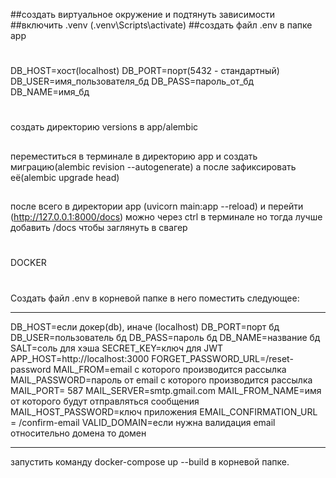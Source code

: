 ##создать виртуальное окружение и подтянуть зависимости
##включить .venv (.venv\Scripts\activate)
##создать файл .env в папке app
#
DB_HOST=хост(localhost)
DB_PORT=порт(5432 - стандартный)
DB_USER=имя_пользователя_бд
DB_PASS=пароль_от_бд
DB_NAME=имя_бд
#
создать директорию versions в app/alembic
##
переместиться в терминале в директорию app и создать миграцию(alembic revision --autogenerate) а после зафиксировать её(alembic upgrade head)
##
после всего в директории app (uvicorn main:app --reload) и перейти (http://127.0.0.1:8000/docs) можно через ctrl в терминале но тогда лучше добавить /docs чтобы заглянуть в свагер


#
DOCKER
#

#
Создать файл .env в корневой папке в него поместить следующее:
__________________________________________________________________________
DB_HOST=если докер(db), иначе (localhost)
DB_PORT=порт бд
DB_USER=пользователь бд
DB_PASS=пароль бд
DB_NAME=название бд
SALT=соль для хэша
SECRET_KEY=ключ для JWT
APP_HOST=http://localhost:3000
FORGET_PASSWORD_URL=/reset-password
MAIL_FROM=email с которого производится рассылка
MAIL_PASSWORD=пароль от email с которого производится рассылка
MAIL_PORT= 587
MAIL_SERVER=smtp.gmail.com
MAIL_FROM_NAME=имя от которого будут отправляться сообщения
MAIL_HOST_PASSWORD=ключ приложения
EMAIL_CONFIRMATION_URL = /confirm-email
VALID_DOMAIN=если нужна валидация email относительно домена то домен

__________________________________________________________________________

запустить команду docker-compose up --build в корневой папке.
#